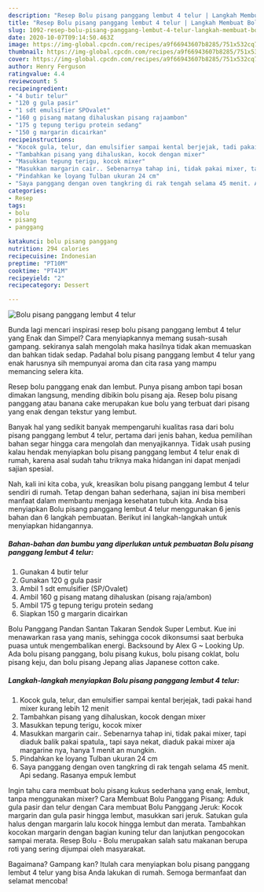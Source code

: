 ```yaml
---
description: "Resep Bolu pisang panggang lembut 4 telur | Langkah Membuat Bolu pisang panggang lembut 4 telur Yang Sempurna"
title: "Resep Bolu pisang panggang lembut 4 telur | Langkah Membuat Bolu pisang panggang lembut 4 telur Yang Sempurna"
slug: 1092-resep-bolu-pisang-panggang-lembut-4-telur-langkah-membuat-bolu-pisang-panggang-lembut-4-telur-yang-sempurna
date: 2020-10-07T09:14:50.463Z
image: https://img-global.cpcdn.com/recipes/a9f66943607b8285/751x532cq70/bolu-pisang-panggang-lembut-4-telur-foto-resep-utama.jpg
thumbnail: https://img-global.cpcdn.com/recipes/a9f66943607b8285/751x532cq70/bolu-pisang-panggang-lembut-4-telur-foto-resep-utama.jpg
cover: https://img-global.cpcdn.com/recipes/a9f66943607b8285/751x532cq70/bolu-pisang-panggang-lembut-4-telur-foto-resep-utama.jpg
author: Henry Ferguson
ratingvalue: 4.4
reviewcount: 5
recipeingredient:
- "4 butir telur"
- "120 g gula pasir"
- "1 sdt emulsifier SPOvalet"
- "160 g pisang matang dihaluskan pisang rajaambon"
- "175 g tepung terigu protein sedang"
- "150 g margarin dicairkan"
recipeinstructions:
- "Kocok gula, telur, dan emulsifier sampai kental berjejak, tadi pakai hand mixer kurang lebih 12 menit"
- "Tambahkan pisang yang dihaluskan, kocok dengan mixer"
- "Masukkan tepung terigu, kocok mixer"
- "Masukkan margarin cair.. Sebenarnya tahap ini, tidak pakai mixer, tapi diaduk balik pakai spatula,, tapi saya nekat, diaduk pakai mixer aja margarine nya, hanya 1 menit an mungkin."
- "Pindahkan ke loyang Tulban ukuran 24 cm"
- "Saya panggang dengan oven tangkring di rak tengah selama 45 menit. Api sedang. Rasanya empuk lembut"
categories:
- Resep
tags:
- bolu
- pisang
- panggang

katakunci: bolu pisang panggang 
nutrition: 294 calories
recipecuisine: Indonesian
preptime: "PT10M"
cooktime: "PT41M"
recipeyield: "2"
recipecategory: Dessert

---
```



![Bolu pisang panggang lembut 4 telur](https://img-global.cpcdn.com/recipes/a9f66943607b8285/751x532cq70/bolu-pisang-panggang-lembut-4-telur-foto-resep-utama.jpg)

Bunda lagi mencari inspirasi resep bolu pisang panggang lembut 4 telur yang Enak dan Simpel? Cara menyiapkannya memang susah-susah gampang. sekiranya salah mengolah maka hasilnya tidak akan memuaskan dan bahkan tidak sedap. Padahal bolu pisang panggang lembut 4 telur yang enak harusnya sih mempunyai aroma dan cita rasa yang mampu memancing selera kita.

Resep bolu panggang enak dan lembut. Punya pisang ambon tapi bosan dimakan langsung, mending dibikin bolu pisang aja. Resep bolu pisang panggang atau banana cake merupakan kue bolu yang terbuat dari pisang yang enak dengan tekstur yang lembut.

Banyak hal yang sedikit banyak mempengaruhi kualitas rasa dari bolu pisang panggang lembut 4 telur, pertama dari jenis bahan, kedua pemilihan bahan segar hingga cara mengolah dan menyajikannya. Tidak usah pusing kalau hendak menyiapkan bolu pisang panggang lembut 4 telur enak di rumah, karena asal sudah tahu triknya maka hidangan ini dapat menjadi sajian spesial.


Nah, kali ini kita coba, yuk, kreasikan bolu pisang panggang lembut 4 telur sendiri di rumah. Tetap dengan bahan sederhana, sajian ini bisa memberi manfaat dalam membantu menjaga kesehatan tubuh kita. Anda bisa menyiapkan Bolu pisang panggang lembut 4 telur menggunakan 6 jenis bahan dan 6 langkah pembuatan. Berikut ini langkah-langkah untuk menyiapkan hidangannya.

<!--inarticleads1-->

##### Bahan-bahan dan bumbu yang diperlukan untuk pembuatan Bolu pisang panggang lembut 4 telur:

1. Gunakan 4 butir telur
1. Gunakan 120 g gula pasir
1. Ambil 1 sdt emulsifier (SP/Ovalet)
1. Ambil 160 g pisang matang dihaluskan (pisang raja/ambon)
1. Ambil 175 g tepung terigu protein sedang
1. Siapkan 150 g margarin dicairkan


Bolu Panggang Pandan Santan Takaran Sendok Super Lembut. Kue ini menawarkan rasa yang manis, sehingga cocok dikonsumsi saat berbuka puasa untuk mengembalikan energi. Backsound by Alex G ~ Looking Up. Ada bolu pisang panggang, bolu pisang kukus, bolu pisang coklat, bolu pisang keju, dan bolu pisang Jepang alias Japanese cotton cake. 

<!--inarticleads2-->

##### Langkah-langkah menyiapkan Bolu pisang panggang lembut 4 telur:

1. Kocok gula, telur, dan emulsifier sampai kental berjejak, tadi pakai hand mixer kurang lebih 12 menit
1. Tambahkan pisang yang dihaluskan, kocok dengan mixer
1. Masukkan tepung terigu, kocok mixer
1. Masukkan margarin cair.. Sebenarnya tahap ini, tidak pakai mixer, tapi diaduk balik pakai spatula,, tapi saya nekat, diaduk pakai mixer aja margarine nya, hanya 1 menit an mungkin.
1. Pindahkan ke loyang Tulban ukuran 24 cm
1. Saya panggang dengan oven tangkring di rak tengah selama 45 menit. Api sedang. Rasanya empuk lembut


Ingin tahu cara membuat bolu pisang kukus sederhana yang enak, lembut, tanpa menggunakan mixer? Cara Membuat Bolu Panggang Pisang: Aduk gula pasir dan telur dengan Cara membuat Bolu Panggang Jeruk: Kocok margarin dan gula pasir hingga lembut, masukkan sari jeruk. Satukan gula halus dengan margarin lalu kocok hingga lembut dan merata. Tambahkan kocokan margarin dengan bagian kuning telur dan lanjutkan pengocokan sampai merata. Resep Bolu - Bolu merupakan salah satu makanan berupa roti yang sering dijumpai oleh masyarakat. 

Bagaimana? Gampang kan? Itulah cara menyiapkan bolu pisang panggang lembut 4 telur yang bisa Anda lakukan di rumah. Semoga bermanfaat dan selamat mencoba!
